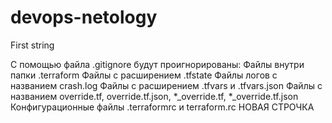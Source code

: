 # devops-netology
First string

С помощью файла .gitignore будут проигнорированы:
Файлы внутри папки .terraform
Файлы с расширением .tfstate
Файлы логов с названием crash.log
Файлы с расширением .tfvars и .tfvars.json
Файлы с названием override.tf, override.tf.json, *_override.tf, *_override.tf.json
Конфигурационные файлы .terraformrc и terraform.rc
НОВАЯ СТРОЧКА
